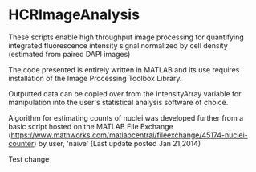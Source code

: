 # HCRImageAnalysis
These scripts enable high throughput image processing for quantifying integrated fluorescence intensity signal normalized by cell density (estimated from paired DAPI images) 

The code presented is entirely written in MATLAB and its use requires installation of the Image Processing Toolbox Library. 

Outputted data can be copied over from the IntensityArray variable for manipulation into the user's statistical analysis software of choice. 

Algorithm for estimating counts of nuclei was developed further from a basic script hosted on the MATLAB File Exchange (https://www.mathworks.com/matlabcentral/fileexchange/45174-nuclei-counter) by user, 'naive' (Last update posted Jan 21,2014)

Test change

